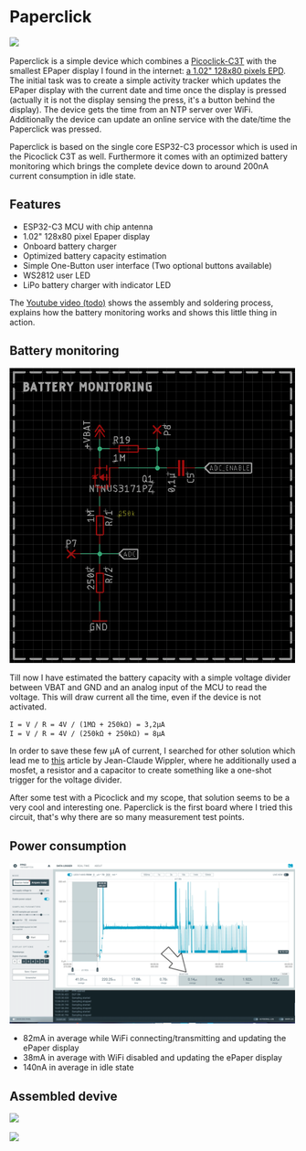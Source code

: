 # Paperclick

<img src="docs/paperclick_twodev.png" width="500px"></a>

Paperclick is a simple device which combines a [Picoclick-C3T](https://github.com/makermoekoe/Picoclick-C3) with the smallest EPaper display I found in the internet: [a 1.02" 128x80 pixels EPD](https://www.waveshare.com/wiki/1.02inch_e-paper_Module). The initial task was to create a simple activity tracker which updates the EPaper display with the current date and time once the display is pressed (actually it is not the display sensing the press, it's a button behind the display). The device gets the time from an NTP server over WiFi. Additionally the device can update an online service with the date/time the Paperclick was pressed.

Paperclick is based on the single core ESP32-C3 processor which is used in the Picoclick C3T as well. Furthermore it comes with an optimized battery monitoring which brings the complete device down to around 200nA current consumption in idle state.

## Features

- ESP32-C3 MCU with chip antenna
- 1.02" 128x80 pixel Epaper display
- Onboard battery charger
- Optimized battery capacity estimation
- Simple One-Button user interface (Two optional buttons available)
- WS2812 user LED
- LiPo battery charger with indicator LED

The [Youtube video (todo)](https://www.youtube.com/watch?v=t-50w3RsUlg) shows the assembly and soldering process, explains how the battery monitoring works and shows this little thing in action.


## Battery monitoring

<img src="docs/paperclick_batterymonitoring.png" width="500px"></a>

Till now I have estimated the battery capacity with a simple voltage divider between VBAT and GND and an analog input of the MCU to read the voltage. This will draw current all the time, even if the device is not activated.

```
I = V / R = 4V / (1MΩ + 250kΩ) = 3,2µA
I = V / R = 4V / (250kΩ + 250kΩ) = 8µA
```

In order to save these few µA of current, I searched for other solution which lead me to [this](https://jeelabs.org/2013/05/18/zero-power-measurement-part-2/index.html#comments) article by Jean-Claude Wippler, where he additionally used a mosfet, a resistor and a capacitor to create something like a one-shot trigger for the voltage divider.

After some test with a Picoclick and my scope, that solution seems to be a very cool and interesting one. Paperclick is the first board where I tried this circuit, that's why there are so many measurement test points.

## Power consumption

<img src="docs/paperclick_power.png" width="500px"></a>

- 82mA in average while WiFi connecting/transmitting and updating the ePaper display
- 38mA in average with WiFi disabled and updating the ePaper display
- 140nA in average in idle state

## Assembled devive

<img src="docs/paperclick_enclosure.png" width="500px"></a>

<img src="docs/paperclick_wbat.png" width="500px"></a>
